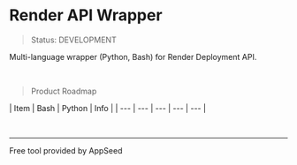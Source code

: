 # Render API Wrapper 

> Status: DEVELOPMENT

Multi-language wrapper (Python, Bash) for Render Deployment API.

<br />

> Product Roadmap 

| Item | Bash | Python | Info | 
| --- | --- | --- | --- | --- |


<br />

---
Free tool provided by AppSeed
